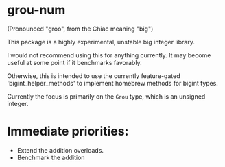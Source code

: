 # grou-num

(Pronounced "groo", from the Chiac meaning "big")

This package is a highly experimental, unstable big integer library.

I would not recommend using this for anything currently. It may become useful at some point if it benchmarks favorably.

Otherwise, this is intended to use the currently feature-gated 'bigint_helper_methods' to implement homebrew methods for bigint types.

Currently the focus is primarily on the `Grou` type, which is an unsigned integer.

# Immediate priorities:
* Extend the addition overloads.
* Benchmark the addition
